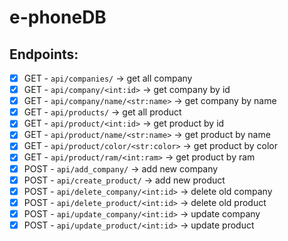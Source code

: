 # e-phoneDB

## Endpoints:
- [X] GET - `api/companies/` -> get all company
- [X] GET - `api/company/<int:id>` -> get company by id
- [X] GET - `api/company/name/<str:name>` -> get company by name
- [X] GET - `api/products/` -> get all product
- [X] GET - `api/product/<int:id>` -> get product by id
- [X] GET - `api/product/name/<str:name>` -> get product by name
- [X] GET - `api/product/color/<str:color>` -> get product by color
- [X] GET - `api/product/ram/<int:ram>` -> get product by ram
- [X] POST - `api/add_company/` -> add new company
- [X] POST - `api/create_product/` -> add new product
- [X] POST - `api/delete_company/<int:id>` -> delete old company
- [X] POST - `api/delete_product/<int:id>` -> delete old product
- [X] POST - `api/update_company/<int:id>` -> update company
- [X] POST - `api/update_product/<int:id>` -> update product